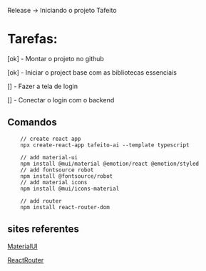 Release -> Iniciando o projeto Tafeito

# Tarefas:
   [ok] - Montar o projeto no github

   [ok] - Iniciar o project base com as bibliotecas essenciais

   [] - Fazer a tela de login

   [] - Conectar o login com o backend

## Comandos
```
    // create react app
    npx create-react-app tafeito-ai --template typescript

    // add material-ui
    npm install @mui/material @emotion/react @emotion/styled
    // add fontsource robot
    npm install @fontsource/robot
    // add material icons
    npm install @mui/icons-material

    // add router 
    npm install react-router-dom 
```
## sites referentes
[MaterialUI](https://mui.com/material-ui/getting-started/installation/)

[ReactRouter](https://reactrouter.com/en/main)